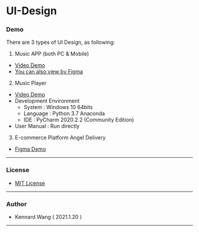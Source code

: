 # UI-Design

### Demo
There are 3 types of UI Design, as following:

1. Music APP (both PC & Mobile)
+ [Video Demo](https://kennardwang.github.io/ImageSource/Project/Prototype.mp4)
+ [You can also view by Figma](https://www.figma.com/file/Kn2CrM39fkGpzslPXWKH5L/Angel-Delivery-Platform-Mobile?node-id=0%3A1)

2. Music Player
+ [Video Demo](https://kennardwang.github.io/ImageSource/Project/MusicPlayer.mp4)
+ Development Environment
  + System : Windows 10 64bits
  + Language : Python 3.7 Anaconda
  + IDE : PyCharm 2020.2.2 (Community Edition)
+ User Manual : Run directly

3. E-commerce Platform Angel Delivery
+ [Figma Demo](https://www.figma.com/file/Kn2CrM39fkGpzslPXWKH5L/Angel-Delivery-Platform-Mobile?node-id=127%3A2)

------
### License  
+ [MIT License](https://github.com/KennardWang/UI-Design/blob/main/LICENSE)

------
### Author
+ Kennard Wang ( 2021.1.20 )

------
